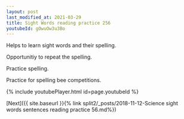 ```yaml
---
layout: post
last_modified_at: 2021-03-29
title: Sight Words reading practice 256
youtubeId: gOwuOw3u3Bo
---
```

 
 
Helps to learn sight words and their spelling.

Opportunitiy to repeat the spelling. 

Practice spelling. 
 
Practice for spelling bee competitions. 
 
{% include youtubePlayer.html id=page.youtubeId %}
 
 

[Next]({{ site.baseurl }}{% link  split2/_posts/2018-11-12-Science sight words sentences reading practice 56.md%})
 
